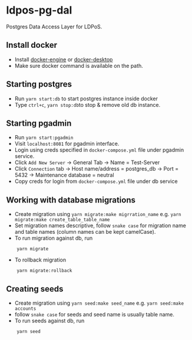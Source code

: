 # ldpos-pg-dal
Postgres Data Access Layer for LDPoS.

## Install docker
- Install [docker-engine](https://docs.docker.com/engine/install/) or [docker-desktop](https://docs.docker.com/docker-for-windows/install/)
- Make sure docker command is available on the path.

## Starting postgres
- Run ```yarn start:db``` to start postgres instance inside docker
- Type ```ctrl+c```, ```yarn stop:db```to stop & remove old db instance.

## Starting pgadmin
- Run ```yarn start:pgadmin```
- Visit ```localhost:8081``` for pgadmin interface.
- Login using creds specified in ```docker-compose.yml``` file under pgadmin service.
- Click ```Add New Server``` -> General Tab -> Name = Test-Server
- Click ```Connection``` tab -> Host name/address = postgres_db -> Port = 5432 -> Maintenance database = neutral
- Copy creds for login from ```docker-compose.yml``` file under db service

## Working with database migrations
- Create migration using ```yarn migrate:make migrration_name``` e.g. ```yarn migrate:make create_table_table_name```
- Set migration names descriptive, follow ```snake case``` for migration name and table names (column names can be kept camelCase).
- To run migration against db, run 
```shell script
    yarn migrate
```
- To rollback migration
```shell script
    yarn migrate:rollback
```

## Creating seeds
- Create migration using ```yarn seed:make seed_name``` e.g. ```yarn seed:make accounts```
- follow ```snake case``` for seeds and seed name is usually table name.
- To run seeds against db, run 
```shell script
    yarn seed
```
